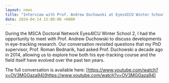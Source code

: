 ```yaml
---
layout: news
title: "Interview with Prof. Andrew Duchowski at Eyes4ICU Winter School"
date: 2024-04-14 15:00:00 +0000
---
```


During the MSCA Doctoral Network Eyes4ICU Winter School 2, I had the opportunity to meet with Prof. Andrew Duchowski to discuss developments in eye-tracking research. Our conversation revisited questions that my PhD supervisor, Prof. Roman Bednarik, had asked Prof. Duchowski a decade ago in 2014, allowing us to explore how both his eye-tracking course and the field itself have evolved over the past ten years.

The full conversation is available here: [https://www.youtube.com/watch?v=OV3MGGaza94](https://www.youtube.com/watch?v=OV3MGGaza94)